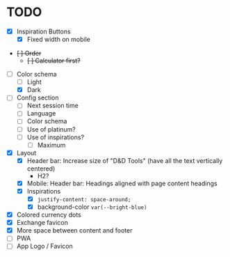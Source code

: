 # TODO

- [x] Inspiration Buttons
  - [x] Fixed width on mobile
- ~~[ ] Order~~
  - ~~[ ] Calculator first?~~
- [ ] Color schema
  - [ ] Light
  - [x] Dark
- [ ] Config section
  - [ ] Next session time
  - [ ] Language
  - [ ] Color schema
  - [ ] Use of platinum?
  - [ ] Use of inspirations?
    - [ ] Maximum
- [x] Layout
  - [x] Header bar: Increase size of "D&D Tools" (have all the text vertically centered)
    - H2?
  - [x] Mobile: Header bar: Headings aligned with page content headings
  - [x] Inspirations
    - [x] `justify-content: space-around;`
    - [x] background-color `var(--bright-blue)`
- [x] Colored currency dots
- [x] Exchange favicon
- [x] More space between content and footer
- [ ] PWA
- [ ] App Logo / Favicon
